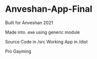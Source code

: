 # Anveshan-App-Final
Built for Anveshan 2021

Made into .exe using generic module

Source Code in /src
Working App in /dist

Pro Gayming
